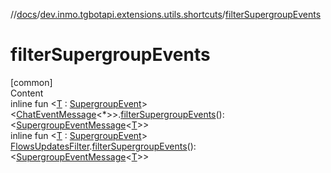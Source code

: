 //[docs](../../index.md)/[dev.inmo.tgbotapi.extensions.utils.shortcuts](index.md)/[filterSupergroupEvents](filter-supergroup-events.md)



# filterSupergroupEvents  
[common]  
Content  
inline fun <[T](filter-supergroup-events.md) : [SupergroupEvent](../dev.inmo.tgbotapi.types.message.ChatEvents.abstracts/-supergroup-event/index.md)> <[ChatEventMessage](../dev.inmo.tgbotapi.types.message.abstracts/-chat-event-message/index.md)<*>>.[filterSupergroupEvents](filter-supergroup-events.md)(): <[SupergroupEventMessage](../dev.inmo.tgbotapi.types.message.abstracts/-supergroup-event-message/index.md)<[T](filter-supergroup-events.md)>>  
inline fun <[T](filter-supergroup-events.md) : [SupergroupEvent](../dev.inmo.tgbotapi.types.message.ChatEvents.abstracts/-supergroup-event/index.md)> [FlowsUpdatesFilter](../dev.inmo.tgbotapi.updateshandlers/-flows-updates-filter/index.md).[filterSupergroupEvents](filter-supergroup-events.md)(): <[SupergroupEventMessage](../dev.inmo.tgbotapi.types.message.abstracts/-supergroup-event-message/index.md)<[T](filter-supergroup-events.md)>>  



